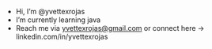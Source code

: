 - Hi, I’m @yvettexrojas
- I’m currently learning java
- Reach me via yvettexrojas@gmail.com or connect here -> linkedin.com/in/yvettexrojas

<!-- - I’m interested in ...  -->
<!---
yvettexrojas/yvettexrojas is a ✨ special ✨ repository because its `README.md` (this file) appears on your GitHub profile.
You can click the Preview link to take a look at your changes.
--->
